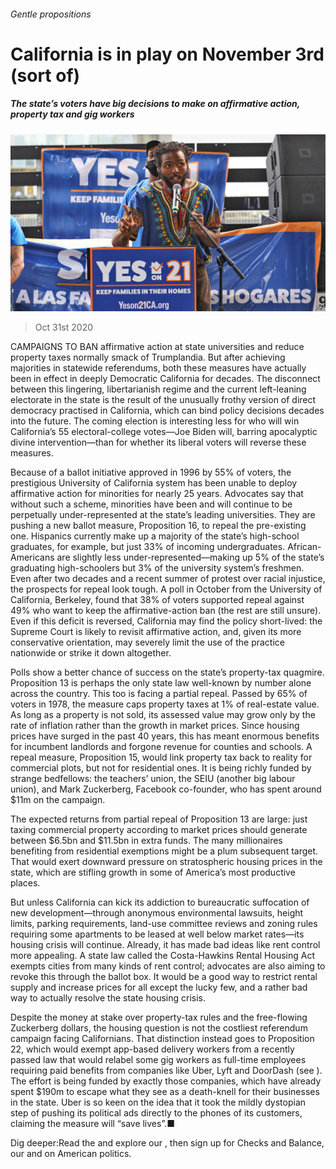 ###### Gentle propositions

# California is in play on November 3rd (sort of) 

##### The state’s voters have big decisions to make on affirmative action, property tax and gig workers 

![image](images/20201031_USP002_0.jpg) 

> Oct 31st 2020 

CAMPAIGNS TO BAN affirmative action at state universities and reduce property taxes normally smack of Trumplandia. But after achieving majorities in statewide referendums, both these measures have actually been in effect in deeply Democratic California for decades. The disconnect between this lingering, libertarianish regime and the current left-leaning electorate in the state is the result of the unusually frothy version of direct democracy practised in California, which can bind policy decisions decades into the future. The coming election is interesting less for who will win California’s 55 electoral-college votes—Joe Biden will, barring apocalyptic divine intervention—than for whether its liberal voters will reverse these measures.

Because of a ballot initiative approved in 1996 by 55% of voters, the prestigious University of California system has been unable to deploy affirmative action for minorities for nearly 25 years. Advocates say that without such a scheme, minorities have been and will continue to be perpetually under-represented at the state’s leading universities. They are pushing a new ballot measure, Proposition 16, to repeal the pre-existing one. Hispanics currently make up a majority of the state’s high-school graduates, for example, but just 33% of incoming undergraduates. African-Americans are slightly less under-represented—making up 5% of the state’s graduating high-schoolers but 3% of the university system’s freshmen. Even after two decades and a recent summer of protest over racial injustice, the prospects for repeal look tough. A poll in October from the University of California, Berkeley, found that 38% of voters supported repeal against 49% who want to keep the affirmative-action ban (the rest are still unsure). Even if this deficit is reversed, California may find the policy short-lived: the Supreme Court is likely to revisit affirmative action, and, given its more conservative orientation, may severely limit the use of the practice nationwide or strike it down altogether.


Polls show a better chance of success on the state’s property-tax quagmire. Proposition 13 is perhaps the only state law well-known by number alone across the country. This too is facing a partial repeal. Passed by 65% of voters in 1978, the measure caps property taxes at 1% of real-estate value. As long as a property is not sold, its assessed value may grow only by the rate of inflation rather than the growth in market prices. Since housing prices have surged in the past 40 years, this has meant enormous benefits for incumbent landlords and forgone revenue for counties and schools. A repeal measure, Proposition 15, would link property tax back to reality for commercial plots, but not for residential ones. It is being richly funded by strange bedfellows: the teachers’ union, the SEIU (another big labour union), and Mark Zuckerberg, Facebook co-founder, who has spent around $11m on the campaign.

The expected returns from partial repeal of Proposition 13 are large: just taxing commercial property according to market prices should generate between $6.5bn and $11.5bn in extra funds. The many millionaires benefiting from residential exemptions might be a plum subsequent target. That would exert downward pressure on stratospheric housing prices in the state, which are stifling growth in some of America’s most productive places.

But unless California can kick its addiction to bureaucratic suffocation of new development—through anonymous environmental lawsuits, height limits, parking requirements, land-use committee reviews and zoning rules requiring some apartments to be leased at well below market rates—its housing crisis will continue. Already, it has made bad ideas like rent control more appealing. A state law called the Costa-Hawkins Rental Housing Act exempts cities from many kinds of rent control; advocates are also aiming to revoke this through the ballot box. It would be a good way to restrict rental supply and increase prices for all except the lucky few, and a rather bad way to actually resolve the state housing crisis.

Despite the money at stake over property-tax rules and the free-flowing Zuckerberg dollars, the housing question is not the costliest referendum campaign facing Californians. That distinction instead goes to Proposition 22, which would exempt app-based delivery workers from a recently passed law that would relabel some gig workers as full-time employees requiring paid benefits from companies like Uber, Lyft and DoorDash (see ). The effort is being funded by exactly those companies, which have already spent $190m to escape what they see as a death-knell for their businesses in the state. Uber is so keen on the idea that it took the mildly dystopian step of pushing its political ads directly to the phones of its customers, claiming the measure will “save lives”.■

Dig deeper:Read the  and explore our , then sign up for Checks and Balance, our  and  on American politics.

